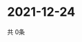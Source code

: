 # 2021-12-24
  共 0条

  <!-- BEGIN -->
  <!-- 最后更新时间Fri Dec 24 2021 12:07:53 GMT+0000 (Coordinated Universal Time) -->
  
  <!-- END -->
  
  